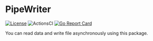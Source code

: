 # PipeWriter

[![License](https://img.shields.io/badge/license-MIT-blue.svg)](https://github.com/maru44/pipewriter/blob/master/LICENSE)
![ActionsCI](https://github.com/maru44/pipewriter/workflows/ci/badge.svg)
[![Go Report Card](https://goreportcard.com/badge/github.com/maru44/pipewriter)](https://goreportcard.com/report/github.com/maru44/pipewriter)

You can read data and write file asynchronously using this package.
